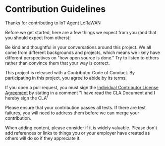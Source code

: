 # Contribution Guidelines

Thanks for contributing to IoT Agent LoRaWAN

Before we get started, here are a few things we expect from you (and that you should expect from others):

Be kind and thoughtful in your conversations around this project. We all come from different backgrounds and projects, which means we likely have different perspectives on "how open source is done." Try to listen to others rather than convince them that your way is correct.

This project is released with a Contributor Code of Conduct. By participating in this project, you agree to abide by its terms.

If you open a pull request, you must sign the 
[Individual Contributor License Agreement](https://github.com/Atos-Research-and-Innovation/IoTagent-LoRaWAN/blob/master/entity-cla_IoTAgent-Atos.pdf)
by stating in a comment "I have read the CLA Document and I hereby sign the CLA"

Please ensure that your contribution passes all tests. If there are test failures, you will need to address them before we can merge your contribution.

When adding content, please consider if it is widely valuable. Please don't add references or links to things you or your employer have created as others will do so if they appreciate it.
